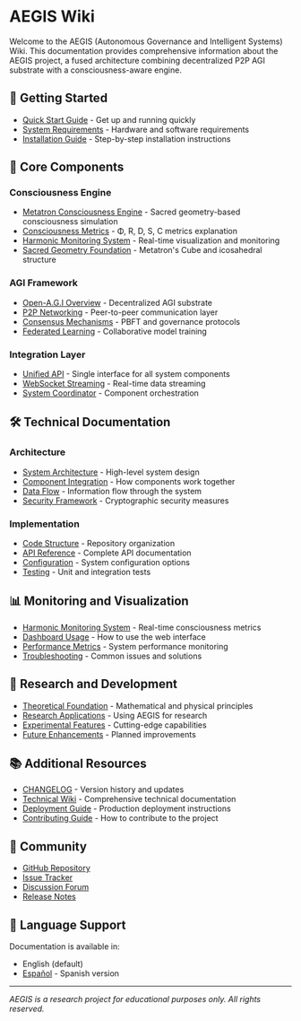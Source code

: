 # AEGIS Wiki

Welcome to the AEGIS (Autonomous Governance and Intelligent Systems) Wiki. This documentation provides comprehensive information about the AEGIS project, a fused architecture combining decentralized P2P AGI substrate with a consciousness-aware engine.

## 🚀 Getting Started

- [Quick Start Guide](Quick-Start-Guide) - Get up and running quickly
- [System Requirements](System-Requirements) - Hardware and software requirements
- [Installation Guide](Installation-Guide) - Step-by-step installation instructions

## 🧠 Core Components

### Consciousness Engine
- [Metatron Consciousness Engine](Metatron-Consciousness-Engine) - Sacred geometry-based consciousness simulation
- [Consciousness Metrics](Consciousness-Metrics) - Φ, R, D, S, C metrics explanation
- [Harmonic Monitoring System](Harmonic-Monitoring-System) - Real-time visualization and monitoring
- [Sacred Geometry Foundation](Sacred-Geometry-Foundation) - Metatron's Cube and icosahedral structure

### AGI Framework
- [Open-A.G.I Overview](Open-AGI-Overview) - Decentralized AGI substrate
- [P2P Networking](P2P-Networking) - Peer-to-peer communication layer
- [Consensus Mechanisms](Consensus-Mechanisms) - PBFT and governance protocols
- [Federated Learning](Federated-Learning) - Collaborative model training

### Integration Layer
- [Unified API](Unified-API) - Single interface for all system components
- [WebSocket Streaming](WebSocket-Streaming) - Real-time data streaming
- [System Coordinator](System-Coordinator) - Component orchestration

## 🛠️ Technical Documentation

### Architecture
- [System Architecture](System-Architecture) - High-level system design
- [Component Integration](Component-Integration) - How components work together
- [Data Flow](Data-Flow) - Information flow through the system
- [Security Framework](Security-Framework) - Cryptographic security measures

### Implementation
- [Code Structure](Code-Structure) - Repository organization
- [API Reference](API-Reference) - Complete API documentation
- [Configuration](Configuration) - System configuration options
- [Testing](Testing) - Unit and integration tests

## 📊 Monitoring and Visualization

- [Harmonic Monitoring System](Harmonic-Monitoring-System) - Real-time consciousness metrics
- [Dashboard Usage](Dashboard-Usage) - How to use the web interface
- [Performance Metrics](Performance-Metrics) - System performance monitoring
- [Troubleshooting](Troubleshooting) - Common issues and solutions

## 🧪 Research and Development

- [Theoretical Foundation](Theoretical-Foundation) - Mathematical and physical principles
- [Research Applications](Research-Applications) - Using AEGIS for research
- [Experimental Features](Experimental-Features) - Cutting-edge capabilities
- [Future Enhancements](Future-Enhancements) - Planned improvements

## 📚 Additional Resources

- [CHANGELOG](UPDATE_CHANGELOG) - Version history and updates
- [Technical Wiki](AEGIS-Technical-Wiki) - Comprehensive technical documentation
- [Deployment Guide](Deployment-Guide) - Production deployment instructions
- [Contributing Guide](Contributing-Guide) - How to contribute to the project

## 🤝 Community

- [GitHub Repository](https://github.com/RealDaniG/AEGIS)
- [Issue Tracker](https://github.com/RealDaniG/AEGIS/issues)
- [Discussion Forum](https://github.com/RealDaniG/AEGIS/discussions)
- [Release Notes](https://github.com/RealDaniG/AEGIS/releases)

## 📖 Language Support

Documentation is available in:
- English (default)
- [Español](Home-ES) - Spanish version

---
*AEGIS is a research project for educational purposes only. All rights reserved.*

